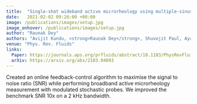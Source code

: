 ```yaml
---
title:  "Single-shot wideband active microrheology using multiple-sinusoid modulated optical tweezers"
date:   2021-02-02 09:26:00 +00:00
image: /publications/images/setup.jpg
image_onhover: /publications/images/setup.jpg
author: "Raunak Dey"
authors: "Avijit Kundu, <strong>Raunak Dey</strong>, Shuvojit Paul, Ayan Banerjee"
venue: "Phys. Rev. Fluids"
links:
  Paper: https://journals.aps.org/prfluids/abstract/10.1103/PhysRevFluids.6.123301
  arXiv: https://arxiv.org/abs/2103.04093
---
```

Created an online feedback-control algorithm to maximise the signal to noise ratio (SNR) while performing broadband active microrheology measurement with modulated stochastic probes. We improved the benchmark SNR 10x on a 2 kHz bandwidth.
